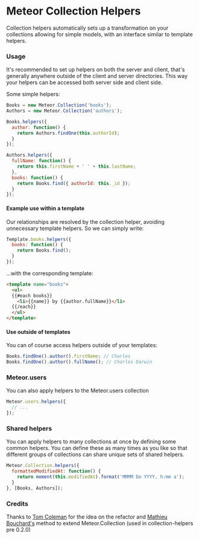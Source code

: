 # Meteor Collection Helpers

Collection helpers automatically sets up a transformation on your collections allowing for simple models, with an interface similar to template helpers.

### Usage

It's recommended to set up helpers on both the server and client, that's generally anywhere outside of the client and server directories. This way your helpers can be accessed both server side and client side.

Some simple helpers:

```javascript
Books = new Meteor.Collection('books');
Authors = new Meteor.Collection('authors');

Books.helpers({
  author: function() {
    return Authors.findOne(this.authorId);
  }
});

Authors.helpers({
  fullName: function() {
    return this.firstName + ' ' + this.lastName;
  },
  books: function() {
    return Books.find({ authorId: this._id });
  }
});
```

#### Example use within a template

Our relationships are resolved by the collection helper, avoiding unnecessary template helpers. So we can simply write:

```javascript
Template.books.helpers({
  books: function() {
    return Books.find();
  }
});
```

...with the corresponding template:

```html
<template name="books">
  <ul>
  {{#each books}}
    <li>{{name}} by {{author.fullName}}</li>
  {{/each}}
  </ul>
</template>
```

#### Use outside of templates

You can of course access helpers outside of your templates:

```javascript
Books.findOne().author().firstName; // Charles
Books.findOne().author().fullName(); // Charles Darwin
```

### Meteor.users

You can also apply helpers to the Meteor.users collection

```javascript
Meteor.users.helpers({
  // ...
});
```


### Shared helpers

You can apply helpers to many collections at once by defining some common helpers. You can define these as many times as you like so that different groups of collections can share unique sets of shared helpers.

```javascript
Meteor.Collection.helpers({
  formattedModifiedAt: function() {
    return moment(this.modifiedAt).format('MMMM Do YYYY, h:mm a');
  }
}, [Books, Authors]);
```


### Credits

Thanks to [Tom Coleman](https://github.com/tmeasday/) for the idea on the refactor and [Mathieu Bouchard's](https://github.com/matb33/) method to extend Meteor.Collection (used in collection-helpers pre 0.2.0)

